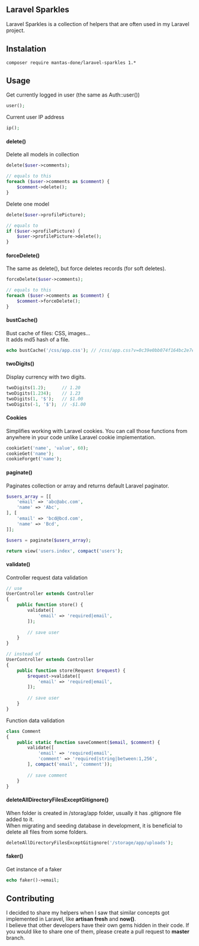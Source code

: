 ## Laravel Sparkles

Laravel Sparkles is a collection of helpers that are often used in my Laravel project.  

## Instalation

```
composer require mantas-done/laravel-sparkles 1.*
```

## Usage

Get currently logged in user (the same as Auth::user())
```php
user();
```

Current user IP address
```php
ip();
```

#### delete()
Delete all models in collection
```php
delete($user->comments);

// equals to this
foreach ($user->comments as $comment) {
    $comment->delete();
}
```

Delete one model
```php
delete($user->profilePicture);

// equals to
if ($user->profilePicture) {
    $user->profilePicture->delete();
}
```

#### forceDelete()

The same as delete(), but force deletes records (for soft deletes).
```php
forceDelete($user->comments);

// equals to this
foreach ($user->comments as $comment) {
    $comment->forceDelete();
}
```

#### bustCache()

Bust cache of files: CSS, images...  
It adds md5 hash of a file.
```php
echo bustCache('/css/app.css'); // /css/app.css?v=0c39e0bb074f164bc2e7e3e5854927c5
```

#### twoDigits()

Display currency with two digits.
```php
twoDigits(1.2);      // 1.20
twoDigits(1.234);    // 1.23
twoDigits(1, '$');   // $1.00
twoDigits(-1, '$');  // -$1.00
```

#### Cookies
Simplifies working with Laravel cookies. You can call those functions from anywhere in your code unlike Laravel cookie implementation.
```php
cookieSet('name', 'value', 60);
cookieGet('name');
cookieForget('name');
```

#### paginate()
Paginates collection or array and returns default Laravel paginator.
```php
$users_array = [[
    'email' => 'abc@abc.com',
    'name' => 'Abc',
], [
    'email' => 'bcd@bcd.com',
    'name' => 'Bcd',
]];

$users = paginate($users_array);

return view('users.index', compact('users');
```

#### validate()

Controller request data validation
```php
// use
UserController extends Controller
{
    public function store() {
        validate([
            'email' => 'required|email',
        ]);
        
        // save user
    }
}

// instead of
UserController extends Controller
{
    public function store(Request $request) {
        $request->validate([
            'email' => 'required|email',
        ]);
        
        // save user
    }
}
```

Function data validation
```php
class Comment
{
    public static function saveComment($email, $comment) {
        validate([
            'email' => 'required|email',
            'comment' => 'required|string|between:1,256',
        ], compact('email', 'comment'));
        
        // save comment
    }
}
```

#### deleteAllDirectoryFilesExceptGitignore()

When folder is created in /storag/app folder, usually it has .gitignore file added to it.  
When migrating and seeding database in development, it is beneficial to delete all files from some folders. 
 
```php
deleteAllDirectoryFilesExceptGitignore('/storage/app/uploads');
```

#### faker()
Get instance of a faker
````php
echo faker()->email;
````

## Contributing

I decided to share my helpers when I saw that similar concepts got implemented in Laravel, like **artisan fresh** and **now()**.  
I believe that other developers have their own gems hidden in their code. If you would like to share one of them, please create a pull request to **master** branch.

